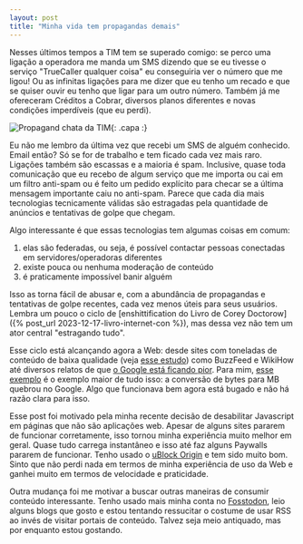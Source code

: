 ```yaml
---
layout: post
title: "Minha vida tem propagandas demais"
---
```


Nesses últimos tempos a TIM tem se superado comigo: se perco uma ligação a operadora me manda um SMS dizendo que se eu tivesse o serviço "TrueCaller qualquer coisa" eu conseguiria ver o número que me ligou! Ou as infinitas ligações para me dizer que eu tenho um recado e que se quiser ouvir eu tenho que ligar para um outro número. Também já me ofereceram Créditos a Cobrar, diversos planos diferentes e novas condições imperdíveis (que eu perdi).

![Propagand chata da TIM](https://i.ytimg.com/vi/4vADPI0D9k4/maxresdefault.jpg){: .capa :}

Eu não me lembro da última vez que recebi um SMS de alguém conhecido. Email então? Só se for de trabalho e tem ficado cada vez mais raro. Ligações também são escassas e a maioria é spam. Inclusive, quase toda comunicação que eu recebo de algum serviço que me importa ou cai em um filtro anti-spam ou é feito um pedido explícito para checar se a última mensagem importante caiu no anti-spam. Parece que cada dia mais tecnologias tecnicamente válidas são estragadas pela quantidade de anúncios e tentativas de golpe que chegam. 

Algo interessante é que essas tecnologias tem  algumas coisas em comum:

1. elas são federadas, ou seja, é possível contactar pessoas conectadas em servidores/operadoras diferentes
2. existe pouca ou nenhuma moderação de conteúdo
3. é praticamente impossível banir alguém

Isso as torna fácil de abusar e, com a abundância de propagandas e tentativas de golpe recentes, cada vez menos úteis para seus usuários. Lembra um pouco o ciclo de [enshittification do Livro de Corey Doctorow]({% post_url 2023-12-17-livro-internet-con %}), mas dessa vez não tem um ator central "estragando tudo".

Esse ciclo está alcançando agora a Web: desde sites com toneladas de conteúdo de baixa qualidade (veja [esse estudo](https://www.theregister.com/2022/12/06/internet_ai_gpt_ios/)) como BuzzFeed e WikiHow até diversos relatos de que [o Google está ficando pior](https://arstechnica.com/gadgets/2024/01/google-search-is-losing-the-fight-with-seo-spam-study-says/). Para mim, [esse exemplo](https://fosstodon.org/@bluesabre@floss.social/111782621233837503) é o exemplo maior de tudo isso: a conversão de bytes para MB quebrou no Google. Algo que funcionava bem agora está bugado e não há razão clara para isso. 

Esse post foi motivado pela minha recente decisão de desabilitar Javascript em páginas que não são aplicações web. Apesar de alguns sites pararem de funcionar corretamente, isso tornou minha experiência muito melhor em geral. Quase tudo carrega instantâneo e isso até faz alguns Paywalls pararem de funcionar. Tenho usado o [uBlock Origin](https://addons.mozilla.org/en-US/firefox/addon/ublock-origin/) e tem sido muito bom. Sinto que não perdi nada em termos de minha experiência de uso da Web e ganhei muito em termos de velocidade e praticidade. 

Outra mudança foi me motivar a buscar outras maneiras de consumir conteúdo interessante. Tenho usado mais minha conta no [Fosstodon](https://fosstodon.org/@igordsm), leio alguns blogs que gosto e estou tentando ressucitar o costume de usar RSS ao invés de visitar portais de conteúdo. Talvez seja meio antiquado, mas por enquanto estou gostando. 
